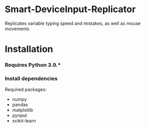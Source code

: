 # Smart-DeviceInput-Replicator
 Replicates variable typing speed and mistakes, as well as mouse movements

# Installation
### **Requires Python 3.9.***
### Install dependencies
 Required packages:
 - numpy
 - pandas
 - matplotlib
 - pynput
 - scikit-learn